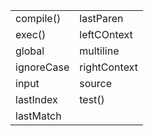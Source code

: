 |            |               |
| ---------- | ------------- |
| compile()  | lastParen     |
| exec()     | leftCO­ntext  |
| global     | multiline     |
| ignoreCase | rightC­ontext |
| input      | source        |
| lastIndex  | test()        |
| lastMatch  |               |